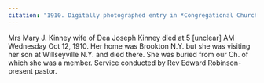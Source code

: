 ```yaml
---
citation: "1910. Digitally photographed entry in *Congregational Church 1868-1933 Minutes of Meetings and Membership*, used with permission from Caroline Valley Community Church."
---
```

Mrs Mary J. Kinney wife of Dea Joseph Kinney died at 5 [unclear] AM Wednesday Oct 12, 1910. Her home was Brookton N.Y. but she was visiting her son at Willseyville N.Y. and died there. She was buried from our Ch. of which she was a member. Service conducted by Rev Edward Robinson-present pastor.

